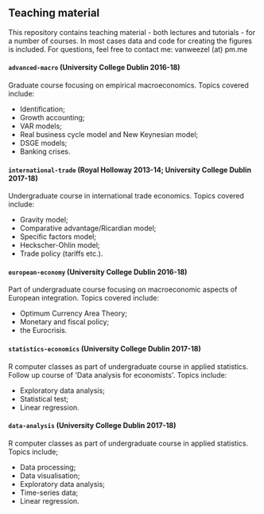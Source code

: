 ## Teaching material
This repository contains teaching material - both lectures and tutorials - for a number of courses. 
In most cases data and code for creating the figures is included. 
For questions, feel free to contact me: vanweezel (at) pm.me

#### `advanced-macro`  (University College Dublin 2016-18)
Graduate course focusing on empirical macroeconomics.
Topics covered include: 
*  Identification;
*  Growth accounting;
*  VAR models;
*  Real business cycle model and New Keynesian model;
*  DSGE models;
*  Banking crises.


#### `international-trade` (Royal Holloway 2013-14; University College Dublin 2017-18)
Undergraduate course in international trade economics.
Topics covered include:
*  Gravity model;
*  Comparative advantage/Ricardian model;
*  Specific factors model;
*  Heckscher-Ohlin model;
*  Trade policy (tariffs etc.).


#### `european-economy` (University College Dublin 2016-18)
Part of undergraduate course focusing on macroeconomic aspects of European integration. 
Topics covered include:
* Optimum Currency Area Theory;
* Monetary and fiscal policy;
* the Eurocrisis. 


#### `statistics-economics` (University College Dublin 2017-18)
R computer classes as part of undergraduate course in applied statistics. 
Follow up course of 'Data analysis for economists'.
Topics include:
* Exploratory data analysis;
* Statistical test;
* Linear regression.


#### `data-analysis` (University College Dublin 2017-18)
R computer classes as part of undergraduate course in applied statistics. 
Topics include;
* Data processing;
* Data visualisation;
* Exploratory data analysis;
* Time-series data;
* Linear regression.



